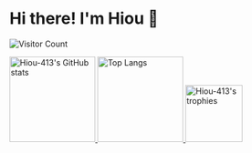 # Hi there! I'm Hiou 👋   

![Visitor Count](https://count.getloli.com/get/@:Hiou-413)

<p align="left">
  <a href="https://github.com/anuraghazra/github-readme-stats">
    <img height="150.2em" alt="Hiou-413's GitHub stats" src="https://github-readme-stats.vercel.app/api/?username=Hiou-413&theme=tokyonight&show_icons=true" />
  </a>
  <a href="https://github.com/anuraghazra/github-readme-stats">
    <img height="150.2em" alt="Top Langs" src="https://github-readme-stats.vercel.app/api/top-langs/?username=Hiou-413&layout=compact&theme=tokyonight" />
  </a>
  <a href="https://github.com/ryo-ma/github-profile-trophy">
    <img height="100.2em" alt="Hiou-413's trophies" src="https://github-profile-trophy.vercel.app/?username=Hiou-413&rank=SSS,SS,S,AAA,AA,A,B,C,SECRET&column=10&theme=gruvbox&no-frame=true" />
  </a>
</p>

